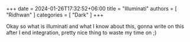 +++ 
date = 2024-01-26T17:32:52+06:00
title = "Illuminati"
authors = [ "Ridhwan" ]
categories = [ "Dark" ]
+++


Okay so what is illuminati and what I know about this, gonna write on this after I end integration, pretty nice thing to waste my time on ;)